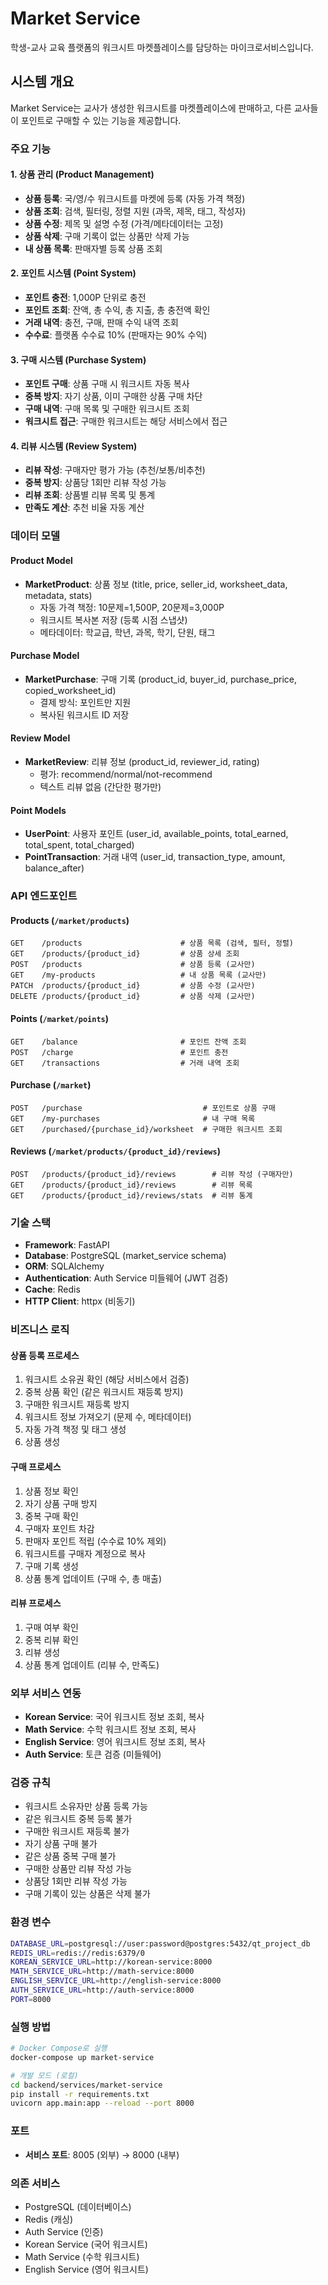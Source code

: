 # Market Service

학생-교사 교육 플랫폼의 워크시트 마켓플레이스를 담당하는 마이크로서비스입니다.

## 시스템 개요

Market Service는 교사가 생성한 워크시트를 마켓플레이스에 판매하고, 다른 교사들이 포인트로 구매할 수 있는 기능을 제공합니다.

### 주요 기능

#### 1. 상품 관리 (Product Management)
- **상품 등록**: 국/영/수 워크시트를 마켓에 등록 (자동 가격 책정)
- **상품 조회**: 검색, 필터링, 정렬 지원 (과목, 제목, 태그, 작성자)
- **상품 수정**: 제목 및 설명 수정 (가격/메타데이터는 고정)
- **상품 삭제**: 구매 기록이 없는 상품만 삭제 가능
- **내 상품 목록**: 판매자별 등록 상품 조회

#### 2. 포인트 시스템 (Point System)
- **포인트 충전**: 1,000P 단위로 충전
- **포인트 조회**: 잔액, 총 수익, 총 지출, 총 충전액 확인
- **거래 내역**: 충전, 구매, 판매 수익 내역 조회
- **수수료**: 플랫폼 수수료 10% (판매자는 90% 수익)

#### 3. 구매 시스템 (Purchase System)
- **포인트 구매**: 상품 구매 시 워크시트 자동 복사
- **중복 방지**: 자기 상품, 이미 구매한 상품 구매 차단
- **구매 내역**: 구매 목록 및 구매한 워크시트 조회
- **워크시트 접근**: 구매한 워크시트는 해당 서비스에서 접근

#### 4. 리뷰 시스템 (Review System)
- **리뷰 작성**: 구매자만 평가 가능 (추천/보통/비추천)
- **중복 방지**: 상품당 1회만 리뷰 작성 가능
- **리뷰 조회**: 상품별 리뷰 목록 및 통계
- **만족도 계산**: 추천 비율 자동 계산

### 데이터 모델

#### Product Model
- **MarketProduct**: 상품 정보 (title, price, seller_id, worksheet_data, metadata, stats)
  - 자동 가격 책정: 10문제=1,500P, 20문제=3,000P
  - 워크시트 복사본 저장 (등록 시점 스냅샷)
  - 메타데이터: 학교급, 학년, 과목, 학기, 단원, 태그

#### Purchase Model
- **MarketPurchase**: 구매 기록 (product_id, buyer_id, purchase_price, copied_worksheet_id)
  - 결제 방식: 포인트만 지원
  - 복사된 워크시트 ID 저장

#### Review Model
- **MarketReview**: 리뷰 정보 (product_id, reviewer_id, rating)
  - 평가: recommend/normal/not-recommend
  - 텍스트 리뷰 없음 (간단한 평가만)

#### Point Models
- **UserPoint**: 사용자 포인트 (user_id, available_points, total_earned, total_spent, total_charged)
- **PointTransaction**: 거래 내역 (user_id, transaction_type, amount, balance_after)

### API 엔드포인트

#### Products (`/market/products`)
```
GET    /products                      # 상품 목록 (검색, 필터, 정렬)
GET    /products/{product_id}         # 상품 상세 조회
POST   /products                      # 상품 등록 (교사만)
GET    /my-products                   # 내 상품 목록 (교사만)
PATCH  /products/{product_id}         # 상품 수정 (교사만)
DELETE /products/{product_id}         # 상품 삭제 (교사만)
```

#### Points (`/market/points`)
```
GET    /balance                       # 포인트 잔액 조회
POST   /charge                        # 포인트 충전
GET    /transactions                  # 거래 내역 조회
```

#### Purchase (`/market`)
```
POST   /purchase                           # 포인트로 상품 구매
GET    /my-purchases                       # 내 구매 목록
GET    /purchased/{purchase_id}/worksheet  # 구매한 워크시트 조회
```

#### Reviews (`/market/products/{product_id}/reviews`)
```
POST   /products/{product_id}/reviews        # 리뷰 작성 (구매자만)
GET    /products/{product_id}/reviews        # 리뷰 목록
GET    /products/{product_id}/reviews/stats  # 리뷰 통계
```

### 기술 스택

- **Framework**: FastAPI
- **Database**: PostgreSQL (market_service schema)
- **ORM**: SQLAlchemy
- **Authentication**: Auth Service 미들웨어 (JWT 검증)
- **Cache**: Redis
- **HTTP Client**: httpx (비동기)

### 비즈니스 로직

#### 상품 등록 프로세스
1. 워크시트 소유권 확인 (해당 서비스에서 검증)
2. 중복 상품 확인 (같은 워크시트 재등록 방지)
3. 구매한 워크시트 재등록 방지
4. 워크시트 정보 가져오기 (문제 수, 메타데이터)
5. 자동 가격 책정 및 태그 생성
6. 상품 생성

#### 구매 프로세스
1. 상품 정보 확인
2. 자기 상품 구매 방지
3. 중복 구매 확인
4. 구매자 포인트 차감
5. 판매자 포인트 적립 (수수료 10% 제외)
6. 워크시트를 구매자 계정으로 복사
7. 구매 기록 생성
8. 상품 통계 업데이트 (구매 수, 총 매출)

#### 리뷰 프로세스
1. 구매 여부 확인
2. 중복 리뷰 확인
3. 리뷰 생성
4. 상품 통계 업데이트 (리뷰 수, 만족도)

### 외부 서비스 연동

- **Korean Service**: 국어 워크시트 정보 조회, 복사
- **Math Service**: 수학 워크시트 정보 조회, 복사
- **English Service**: 영어 워크시트 정보 조회, 복사
- **Auth Service**: 토큰 검증 (미들웨어)

### 검증 규칙

- 워크시트 소유자만 상품 등록 가능
- 같은 워크시트 중복 등록 불가
- 구매한 워크시트 재등록 불가
- 자기 상품 구매 불가
- 같은 상품 중복 구매 불가
- 구매한 상품만 리뷰 작성 가능
- 상품당 1회만 리뷰 작성 가능
- 구매 기록이 있는 상품은 삭제 불가

### 환경 변수

```bash
DATABASE_URL=postgresql://user:password@postgres:5432/qt_project_db
REDIS_URL=redis://redis:6379/0
KOREAN_SERVICE_URL=http://korean-service:8000
MATH_SERVICE_URL=http://math-service:8000
ENGLISH_SERVICE_URL=http://english-service:8000
AUTH_SERVICE_URL=http://auth-service:8000
PORT=8000
```

### 실행 방법

```bash
# Docker Compose로 실행
docker-compose up market-service

# 개발 모드 (로컬)
cd backend/services/market-service
pip install -r requirements.txt
uvicorn app.main:app --reload --port 8000
```

### 포트

- **서비스 포트**: 8005 (외부) → 8000 (내부)

### 의존 서비스

- PostgreSQL (데이터베이스)
- Redis (캐싱)
- Auth Service (인증)
- Korean Service (국어 워크시트)
- Math Service (수학 워크시트)
- English Service (영어 워크시트)
